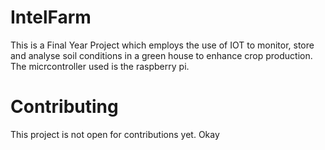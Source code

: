 # IntelFarm
This is a Final Year Project which employs the use of IOT to monitor, store and analyse soil conditions in a green house to enhance crop production.
The micrcontroller used is the raspberry pi.


# Contributing
This project is not open for contributions yet. Okay


